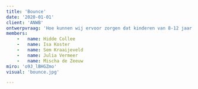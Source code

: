 ```yaml
---
title: 'Bounce'
date: '2020-01-01'
client: 'ANWB'
ontwerpvraag: 'Hoe kunnen wij ervoor zorgen dat kinderen van 8-12 jaar uit de Afrikaanderwijk zich veilig, efficiënt en zorgeloos kunnen verplaatsen binnen hun omgeving?'
members:
    -   name: Hidde Collee
    -   name: Isa Koster
    -   name: Sem Kraaijeveld
    -   name: Julia Vermeer
    -   name: Mischa de Zeeuw
miro: 'o9J_lBHGZmo'
visual: 'bounce.jpg'

---
```



 

